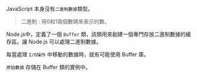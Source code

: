 JavaScript 本身沒有`二進制數據`類型。

>二進制 : 用0和1兩個數碼來表示的數。

Node.js中，定義了一個 `Buffer` 類，該類用來創建一個專門存放二進制數據的緩存區。讓 Node.js 可以處理二進制數據。

每當處理 `I/O操作` 中移動的數據時，就有可能使用 Buffer 庫。

`原始數據` 存儲在 Buffer 類的實例中。

